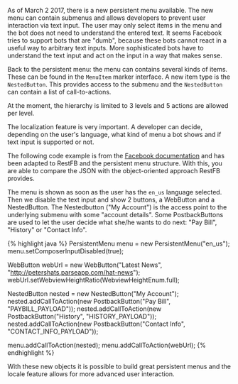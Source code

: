 As of March 2 2017, there is a new persistent menu available. The new menu can contain submenus and allows developers
to prevent user interaction via text input. The user may only select items in the menu and the bot does not need to 
understand the entered text. It seems Facebook tries to support bots that are "dumb", because these bots cannot react in a useful way to arbitrary text inputs. More sophisticated bots have to understand the text input and act on the input in a way that makes sense.

Back to the persistent menu: the menu can contains several kinds of items. These can be found in the `MenuItem` marker interface. A new item type is the `NestedButton`. This provides access to the submenu and the `NestedButton` can contain a list of call-to-actions. 

At the moment, the hierarchy is limited to 3 levels and 5 actions are allowed per level.

The localization feature is very important. A developer can decide, depending on the user's language, what kind of menu a bot shows and if text input is supported or not.

The following code example is from the [Facebook documentation](https://developers.facebook.com/docs/messenger-platform/messenger-profile/persistent-menu) and has been adapted to RestFB and the persistent menu structure. With this, you are able to compare the JSON with the object-oriented approach RestFB provides.

The menu is shown as soon as the user has the `en_us` language selected. Then we disable the text input and show 2 buttons,
a WebButton and a NestedButton. The Nestedbutton ("My Account") is the access point to the underlying submenu with some "account details". Some PostbackButtons are used to let the user decide what she/he wants to do next: "Pay Bill", "History" or "Contact Info".

{% highlight java %}
PersistentMenu menu = new PersistentMenu("en_us");
menu.setComposerInputDisabled(true);

WebButton webUrl = new WebButton("Latest News", "http://petershats.parseapp.com/hat-news");
webUrl.setWebviewHeightRatio(WebviewHeightEnum.full);

NestedButton nested = new NestedButton("My Account");
nested.addCallToAction(new PostbackButton("Pay Bill", "PAYBILL_PAYLOAD"));
nested.addCallToAction(new PostbackButton("History", "HISTORY_PAYLOAD"));
nested.addCallToAction(new PostbackButton("Contact Info", "CONTACT_INFO_PAYLOAD"));

menu.addCallToAction(nested);
menu.addCallToAction(webUrl);
{% endhighlight %}

With these new objects it is possible to build great persistent menus and the locale feature allows for more advanced user interaction.